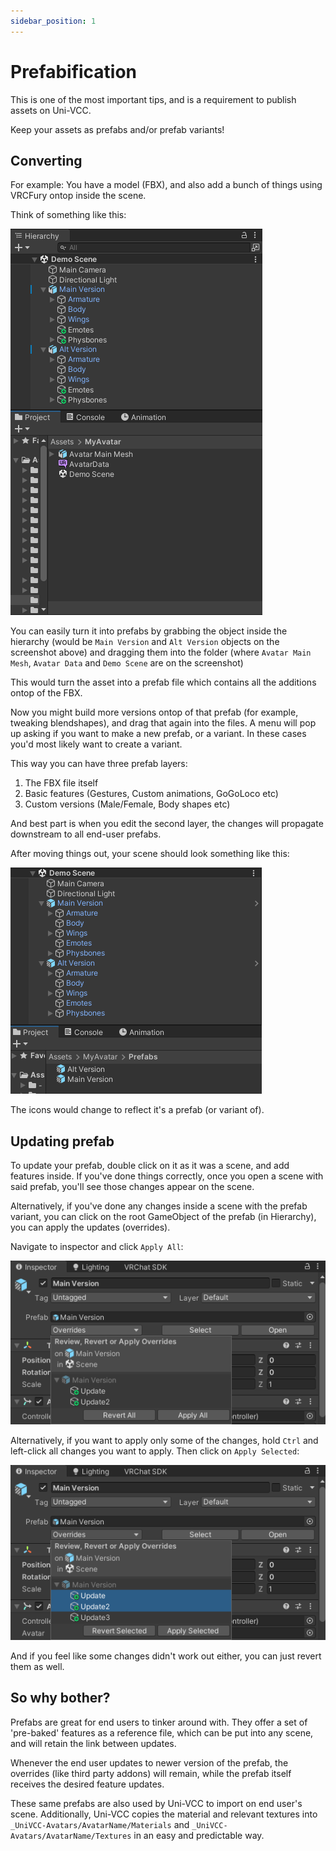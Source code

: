 ```yaml
---
sidebar_position: 1
---
```


# Prefabification

This is one of the most important tips, and is a requirement to publish assets on Uni-VCC.

Keep your assets as prefabs and/or prefab variants!

## Converting
For example: You have a model (FBX), and also add a bunch of things using VRCFury ontop inside the scene.

Think of something like this:

![](./img/pf/scene1.png)

You can easily turn it into prefabs by grabbing the object inside the hierarchy (would be `Main Version` and `Alt Version` objects on the screenshot above) and dragging them into the folder (where `Avatar Main Mesh`, `Avatar Data` and `Demo Scene` are on the screenshot)

This would turn the asset into a prefab file which contains all the additions ontop of the FBX.

Now you might build more versions ontop of that prefab (for example, tweaking blendshapes), and drag that again into the files. A menu will pop up asking if you want to make a new prefab, or a variant. In these cases you'd most likely want to create a variant.

This way you can have three prefab layers:
1. The FBX file itself
2. Basic features (Gestures, Custom animations, GoGoLoco etc)
3. Custom versions (Male/Female, Body shapes etc)

And best part is when you edit the second layer, the changes will propagate downstream to all end-user prefabs.

After moving things out, your scene should look something like this:

![](./img/pf/scene2.png)

The icons would change to reflect it's a prefab (or variant of).

## Updating prefab

To update your prefab, double click on it as it was a scene, and add features inside. If you've done things correctly, once you open a scene with said prefab, you'll see those changes appear on the scene.

Alternatively, if you've done any changes inside a scene with the prefab variant, you can click on the root GameObject of the prefab (in Hierarchy), you can apply the updates (overrides).

Navigate to inspector and click `Apply All`:

![](./img/pf/prefabs-upd.png)

Alternatively, if you want to apply only some of the changes, hold `Ctrl` and left-click all changes you want to apply. Then click on `Apply Selected`:

![](./img/pf/prefabs-upd-sel.png)

And if you feel like some changes didn't work out either, you can just revert them as well.

## So why bother?

Prefabs are great for end users to tinker around with. They offer a set of 'pre-baked' features as a reference file, which can be put into any scene, and will retain the link between updates.

Whenever the end user updates to newer version of the prefab, the overrides (like third party addons) will remain, while the prefab itself receives the desired feature updates.

These same prefabs are also used by Uni-VCC to import on end user's scene. Additionally, Uni-VCC copies the material and relevant textures into `_UniVCC-Avatars/AvatarName/Materials` and `_UniVCC-Avatars/AvatarName/Textures` in an easy and predictable way.